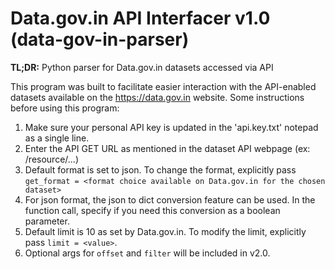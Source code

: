 # Data.gov.in API Interfacer v1.0 (data-gov-in-parser)

**TL;DR:** Python parser for Data.gov.in datasets accessed via API

This program was built to facilitate easier interaction with the API-enabled datasets available on the https://data.gov.in website. Some instructions before using this program:

1. Make sure your personal API key is updated in the 'api.key.txt' notepad as a single line.
2. Enter the API GET URL as mentioned in the dataset API webpage (ex: /resource/...)
3. Default format is set to json. To change the format, explicitly pass `get_format = <format choice available on Data.gov.in for the chosen dataset>`
4. For json format, the json to dict conversion feature can be used. In the function call, specify if you need this conversion as a boolean parameter.
5. Default limit is 10 as set by Data.gov.in. To modify the limit, explicitly pass `limit = <value>`.
6. Optional args for `offset` and `filter` will be included in v2.0.
